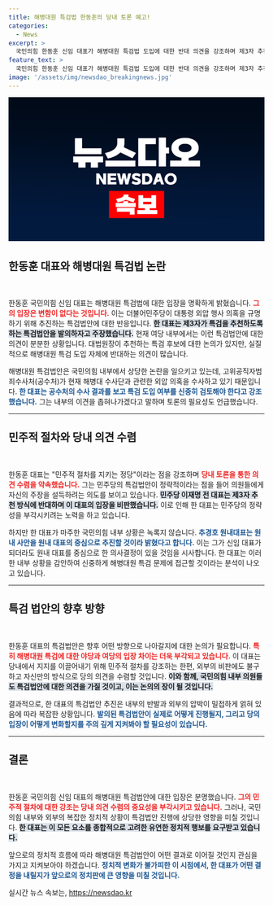 ```yaml
---
title: 해병대원 특검법 한동훈의 당내 토론 예고!
categories:
  - News
excerpt: >
  국민의힘 한동훈 신임 대표가 해병대원 특검법 도입에 대한 반대 의견을 강조하며 제3자 추천 방안을 제안했다. 그러나 당 내부에서는 갈등이 심화되고 있다. 과연 한 대표가 내부 반발을 극복하고 특검을 추진할 수 있을까?
feature_text: >
  국민의힘 한동훈 신임 대표가 해병대원 특검법 도입에 대한 반대 의견을 강조하며 제3자 추천 방안을 제안했다. 그러나 당 내부에서는 갈등이 심화되고 있다. 과연 한 대표가 내부 반발을 극복하고 특검을 추진할 수 있을까?
image: '/assets/img/newsdao_breakingnews.jpg'
---
```


<p><img src="/assets/img/newsdao_breakingnews.jpg" alt="bookingtag 속보" /></p>

<h2 data-ke-size="size26">한동훈 대표와 해병대원 특검법 논란</h2>

<p data-ke-size="size16">&nbsp;</p>

<p data-ke-size="size16">한동훈 국민의힘 신임 대표는 해병대원 특검법에 대한 입장을 명확하게 밝혔습니다. <b><span style="color: #ee2323;">그의 입장은 변함이 없다는 것입니다.</span></b> 이는 더불어민주당이 대통령 외압 행사 의혹을 규명하기 위해 추진하는 특검법안에 대한 반응입니다. <b><span style="background-color: #21538527;">한 대표는 제3자가 특검을 추천하도록 하는 특검법안을 발의하자고 주장했습니다.</span></b> 현재 여당 내부에서는 이런 특검법안에 대한 의견이 분분한 상황입니다. 대법원장이 추천하는 특검 후보에 대한 논의가 있지만, 실질적으로 해병대원 특검 도입 자체에 반대하는 의견이 많습니다.</p>

<p data-ke-size="size16">해병대원 특검법안은 국민의힘 내부에서 상당한 논란을 일으키고 있는데, 고위공직자범죄수사처(공수처)가 현재 해병대 수사단과 관련한 외압 의혹을 수사하고 있기 때문입니다. <b><span style="color: #1a5490;">한 대표는 공수처의 수사 결과를 보고 특검 도입 여부를 신중히 검토해야 한다고 강조했습니다.</span></b> 그는 내부의 이견을 좁혀나가겠다고 말하며 토론의 필요성도 언급했습니다.</p>

<hr />

<h2 data-ke-size="size26">민주적 절차와 당내 의견 수렴</h2>

<p data-ke-size="size16">&nbsp;</p>

<p data-ke-size="size16">한동훈 대표는 "민주적 절차를 지키는 정당"이라는 점을 강조하며 <b><span style="color: #ee2323;">당내 토론을 통한 의견 수렴을 약속했습니다.</span></b> 그는 민주당의 특검법안이 정략적이라는 점을 들어 의원들에게 자신의 주장을 설득하려는 의도를 보이고 있습니다. <b><span style="background-color: #21538527;">민주당 이재명 전 대표는 제3자 추천 방식에 반대하며 이 대표의 입장을 비판했습니다.</span></b> 이로 인해 한 대표는 민주당의 정략성을 부각시키려는 노력을 하고 있습니다.</p>

<p data-ke-size="size16">하지만 한 대표가 마주한 국민의힘 내부 상황은 녹록지 않습니다. <b><span style="color: #1a5490;">추경호 원내대표는 원내 사안을 원내 대표의 중심으로 추진할 것이라 밝혔다고 합니다.</span></b> 이는 그가 신임 대표가 되더라도 원내 대표를 중심으로 한 의사결정이 있을 것임을 시사합니다. 한 대표는 이러한 내부 상황을 감안하여 신중하게 해병대원 특검 문제에 접근할 것이라는 분석이 나오고 있습니다.</p>

<hr />

<h2 data-ke-size="size26">특검 법안의 향후 방향</h2>

<p data-ke-size="size16">&nbsp;</p>

<p data-ke-size="size16">한동훈 대표의 특검법안은 향후 어떤 방향으로 나아갈지에 대한 논의가 필요합니다. <b><span style="color: #ee2323;">특히 해병대원 특검에 대한 야당과 여당의 입장 차이는 더욱 부각되고 있습니다.</span></b> 이 대표는 당내에서 지지를 이끌어내기 위해 민주적 절차를 강조하는 한편, 외부의 비판에도 불구하고 자신만의 방식으로 당의 의견을 수렴할 것입니다. <b><span style="background-color: #21538527;">이와 함께, 국민의힘 내부 의원들도 특검법안에 대한 의견을 가질 것이고, 이는 논의의 장이 될 것입니다.</span></b></p>

<p data-ke-size="size16">결과적으로, 한 대표의 특검법안 추진은 내부의 반발과 외부의 압박이 밀접하게 얽혀 있음에 따라 복잡한 상황입니다. <b><span style="color: #1a5490;">발의된 특검법안이 실제로 어떻게 진행될지, 그리고 당의 입장이 어떻게 변화할지를 주의 깊게 지켜봐야 할 필요성이 있습니다.</span></b></p>

<hr />

<h2 data-ke-size="size26">결론</h2>

<p data-ke-size="size16">&nbsp;</p>

<p data-ke-size="size16">한동훈 국민의힘 신임 대표의 해병대원 특검법안에 대한 입장은 분명했습니다. <b><span style="color: #ee2323;">그의 민주적 절차에 대한 강조는 당내 의견 수렴의 중요성을 부각시키고 있습니다.</span></b> 그러나, 국민의힘 내부와 외부의 복잡한 정치적 상황이 특검법안 진행에 상당한 영향을 미칠 것입니다. <b><span style="background-color: #21538527;">한 대표는 이 모든 요소를 종합적으로 고려한 유연한 정치적 행보를 요구받고 있습니다.</span></b></p>

<p data-ke-size="size16">앞으로의 정치적 흐름에 따라 해병대원 특검법안이 어떤 결과로 이어질 것인지 관심을 가지고 지켜보아야 하겠습니다. <b><span style="color: #1a5490;">정치적 변화가 불가피한 이 시점에서, 한 대표가 어떤 결정을 내릴지가 앞으로의 정치판에 큰 영향을 미칠 것입니다.</span></b></p>
실시간 뉴스 속보는, <a href="https://newsdao.kr" rel="dofollow">https://newsdao.kr</a>



